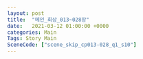 ```yaml
---
layout: post
title:  "메인_회상_013~028장"
date:   2021-03-12 01:00:00 +0000
categories: Main
Tags: Story Main
SceneCode: ["scene_skip_cp013-028_q1_s10"]
---
```

